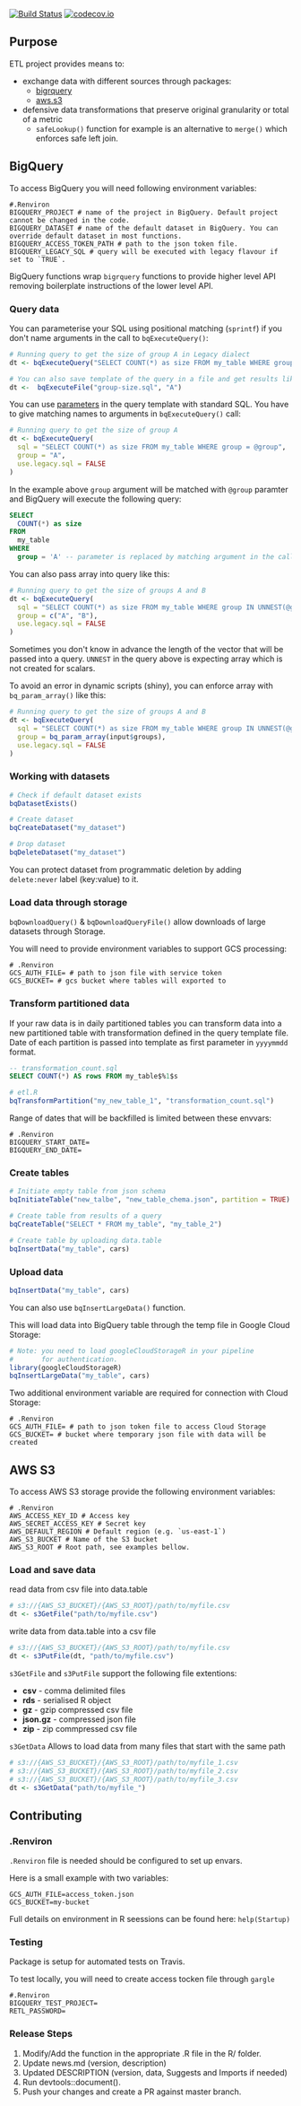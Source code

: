 [![Build Status](https://travis-ci.org/madedotcom/retl.svg?branch=master)](https://travis-ci.org/madedotcom/retl)
[![codecov.io](https://codecov.io/github/madedotcom/retl/coverage.svg?branch=master)](https://codecov.io/github/madedotcom/retl?branch=master)

## Purpose

ETL project provides means to:

- exchange data with different sources through packages: 
    * [bigrquery](https://github.com/r-dbi/bigrquery)
    * [aws.s3](https://github.com/cloudyr/aws.s3)
- defensive data transformations that preserve original granularity or total of a metric
    * `safeLookup()` function for example is an alternative to `merge()` which enforces safe left join.

## BigQuery

To access BigQuery you will need following environment variables:

```apacheconf
#.Renviron
BIGQUERY_PROJECT # name of the project in BigQuery. Default project cannot be changed in the code.
BIGQUERY_DATASET # name of the default dataset in BigQuery. You can override default dataset in most functions.
BIGQUERY_ACCESS_TOKEN_PATH # path to the json token file.
BIGQUERY_LEGACY_SQL # query will be executed with legacy flavour if set to `TRUE`.
```

BigQuery functions wrap `bigrquery` functions to provide higher level API removing boilerplate instructions of the lower level API.

### Query data

You can parameterise your SQL using positional matching (`sprintf`) if you don't name arguments in the call to `bqExecuteQuery()`:

```R
# Running query to get the size of group A in Legacy dialect
dt <- bqExecuteQuery("SELECT COUNT(*) as size FROM my_table WHERE group = `%1$s`", "A")

# You can also save template of the query in a file and get results like this
dt <-  bqExecuteFile("group-size.sql", "A")
```

You can use [parameters](https://cloud.google.com/bigquery/docs/parameterized-queries) in the query template with standard SQL. You have to give matching names to arguments in `bqExecuteQuery()` call:

```R
# Running query to get the size of group A
dt <- bqExecuteQuery(
  sql = "SELECT COUNT(*) as size FROM my_table WHERE group = @group", 
  group = "A",
  use.legacy.sql = FALSE
)
```

In the example above `group` argument will be matched with `@group` paramter and BigQuery will execute 
the following query:

```SQL
SELECT 
  COUNT(*) as size 
FROM 
  my_table
WHERE 
  group = 'A' -- parameter is replaced by matching argument in the call
```

You can also pass array into query like this:

```R
# Running query to get the size of groups A and B
dt <- bqExecuteQuery(
  sql = "SELECT COUNT(*) as size FROM my_table WHERE group IN UNNEST(@group)", 
  group = c("A", "B"),
  use.legacy.sql = FALSE
)
```

Sometimes you don't know in advance the length of the vector that will be passed into a query.
`UNNEST` in the query above is expecting array which is not created for scalars. 

To avoid an error in dynamic scripts (shiny), you can enforce array with `bq_param_array()` like this:

```R
# Running query to get the size of groups A and B
dt <- bqExecuteQuery(
  sql = "SELECT COUNT(*) as size FROM my_table WHERE group IN UNNEST(@group)", 
  group = bq_param_array(input$groups),
  use.legacy.sql = FALSE
)
```

### Working with datasets

```R
# Check if default dataset exists
bqDatasetExists()

# Create dataset
bqCreateDataset("my_dataset")

# Drop dataset
bqDeleteDataset("my_dataset")
```

You can protect dataset from programmatic deletion by adding `delete:never` label (key:value) to it.

### Load data through storage

`bqDownloadQuery()` & `bqDownloadQueryFile()` allow downloads of large datasets through Storage.

You will need to provide environment variables to support GCS processing:

```apacheconf
# .Renviron
GCS_AUTH_FILE= # path to json file with service token
GCS_BUCKET= # gcs bucket where tables will exported to
```

### Transform partitioned data

If your raw data is in daily partitioned tables you can transform
data into a new partitioned table with transformation defined in the
query template file. Date of each partition is passed into template as
first parameter in `yyyymmdd` format.

```sql
-- transformation_count.sql
SELECT COUNT(*) AS rows FROM my_table$%1$s
```

```R
# etl.R
bqTransformPartition("my_new_table_1", "transformation_count.sql")
```

Range of dates that will be backfilled is limited between these envvars:

```apacheconf
# .Renviron
BIGQUERY_START_DATE=
BIGQUERY_END_DATE=
```

### Create tables

```R
# Initiate empty table from json schema
bqInitiateTable("new_talbe", "new_table_chema.json", partition = TRUE)

# Create table from results of a query
bqCreateTable("SELECT * FROM my_table", "my_table_2")

# Create table by uploading data.table
bqInsertData("my_table", cars)
```

### Upload data

```R
bqInsertData("my_table", cars)
```

You can also use `bqInsertLargeData()` function.

This will load data into BigQuery table through the temp file in Google Cloud Storage:

```R
# Note: you need to load googleCloudStorageR in your pipeline
#       for authentication.
library(googleCloudStorageR)
bqInsertLargeData("my_table", cars)
``` 

Two additional environment variable are required for connection with Cloud Storage:

```apacheconf
# .Renviron
GCS_AUTH_FILE= # path to json token file to access Cloud Storage
GCS_BUCKET= # bucket where temporary json file with data will be created
```

## AWS S3

To access AWS S3 storage provide the following environment variables:

```apacheconf
# .Renviron
AWS_ACCESS_KEY_ID # Access key
AWS_SECRET_ACCESS_KEY # Secret key
AWS_DEFAULT_REGION # Default region (e.g. `us-east-1`)
AWS_S3_BUCKET # Name of the S3 bucket
AWS_S3_ROOT # Root path, see examples bellow.
```

### Load and save data

read data from csv file into data.table
```R
# s3://{AWS_S3_BUCKET}/{AWS_S3_ROOT}/path/to/myfile.csv
dt <- s3GetFile("path/to/myfile.csv")
```

write data from data.table into a csv file
```R
# s3://{AWS_S3_BUCKET}/{AWS_S3_ROOT}/path/to/myfile.csv
dt <- s3PutFile(dt, "path/to/myfile.csv")
```

`s3GetFile` and `s3PutFile` support the following file extentions:

* **csv** - comma delimited files
* **rds** - serialised R object
* **gz** - gzip compressed csv file
* **json.gz** - compressed json file
* **zip** - zip commpressed csv file


`s3GetData` Allows to load data from many files that start with the same path

```R
# s3://{AWS_S3_BUCKET}/{AWS_S3_ROOT}/path/to/myfile_1.csv
# s3://{AWS_S3_BUCKET}/{AWS_S3_ROOT}/path/to/myfile_2.csv 
# s3://{AWS_S3_BUCKET}/{AWS_S3_ROOT}/path/to/myfile_3.csv
dt <- s3GetData("path/to/myfile_")
```

## Contributing

### .Renviron

`.Renviron` file is needed should be configured to set up envars.

Here is a small example with two variables:

```apacheconf
GCS_AUTH_FILE=access_token.json
GCS_BUCKET=my-bucket
```

Full details on environment in R seessions can be found here: `help(Startup)`

### Testing

Package is setup for automated tests on Travis.

To test locally, you will need to create access tocken file through `gargle`

```apacheconf
#.Renviron
BIGQUERY_TEST_PROJECT=
RETL_PASSWORD=
```

### Release Steps

1. Modify/Add the function in the appropriate .R file in the R/ folder. 
2. Update news.md (version, description)
3. Updated DESCRIPTION (version, data, Suggests and Imports if needed)
4. Run devtools::document().
5. Push your changes and create a PR against master branch.



